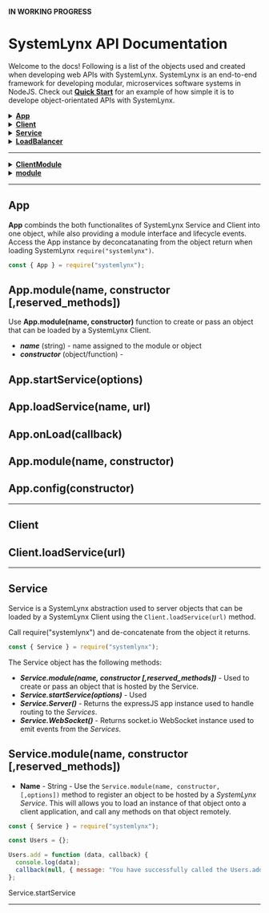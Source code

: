 **IN WORKING PROGRESS**

# SystemLynx API Documentation

Welcome to the docs! Following is a list of the objects used and created when developing web APIs with SystemLynx. SystemLynx is an end-to-end framework for developing modular, microservices software systems in NodeJS. Check out [**Quick Start**](https://github.com/Odion100/SystemLynx#quick-start) for an example of how simple it is to develope object-orientated APIs with SystemLynx.

<details>
   <summary><b><a href="https://github.com/Odion100/SystemLynx/blob/tasksjs2.0/API.md#app">App</a></b></summary>
    
- [**startService(options)**](https://github.com/Odion100/SystemLynx/blob/tasksjs2.0/API.md#appstartserviceoptions) 
- [**loadService(name, url)**](https://github.com/Odion100/SystemLynx/blob/tasksjs2.0/API.md#apploadserviceurl) 
- [**onLoad(callback)**](https://github.com/Odion100/SystemLynx/tasksjs2.0/API.md#apponloadcallback) 
- [**module(name, constructor [,reserved_methods])**]() 
- [**config(constructor)**](https://github.com/Odion100/SystemLynx/tasksjs2.0/API.md#appconfigconstructor) 
- [**on(event, callback)**]() 
- [**emit(event, payload)**]()

</details>

<details>
   <summary><b><a href="https://github.com/Odion100/SystemLynx/tasksjs2.0/API.md#client">Client</a></b></summary>
    
- [**loadService(url)**]()

</details>

<details>
   <summary><b><a href="https://github.com/Odion100/SystemLynx/tasksjs2.0/API.md#service">Service</a></b></summary>
    
- [**startService(options)**]() 
- [**module(name, constructor [,options])**]() 
- [**Server()**]() 
- [**WebSocket()**]()

</details>

<details>
   <summary><b><a href="https://github.com/Odion100/SystemLynx/tasksjs2.0/API.md#service">LoadBalancer</a></b></summary>
    
- [**startService(options)**]() 
- [**module(name, constructor [,options])**]() 
- [**Server()**]() 
- [**WebSocket()**]() 
- [**clones**]()
  - [**register(options)**]()  
  - [**dispatch(event)**]()
  - [**assignDispatch(event)**]()

</details>

---

<details>
   <summary><b><a href="https://github.com/Odion100/SystemLynx/tasksjs2.0/API.md">ClientModule</a></b></summary>
    
- [**[created_method]([args...] [,callback])**]() 
- [**on(name, constructor [,options])**]() 
- [**emit()**]()

</details>

<details>
   <summary><b><a href="https://github.com/Odion100/SystemLynx/tasksjs2.0/API.md">module</a></b></summary>
    
- [**[created_method]([args...] [,callback])**]() 
- [**on(name, constructor [,options])**]() 
- [**emit()**]()

</details>

---

## App

**App** combinds the both functionalites of SystemLynx Service and Client into one object, while also providing a module interface and lifecycle events. Access the App instance by deconcatanating from the object return when loading SystemLynx `require("systemlynx")`.

```javascript
const { App } = require("systemlynx");
```

## App.module(name, constructor [,reserved_methods])

Use **App.module(name, constructor)** function to create or pass an object that can be loaded by a SystemLynx Client.

- **_name_** (string) - name assigned to the module or object
- **_constructor_** (object/function) -

## App.startService(options)

## App.loadService(name, url)

## App.onLoad(callback)

## App.module(name, constructor)

## App.config(constructor)

---

## Client

## Client.loadService(url)

---

## Service

Service is a SystemLynx abstraction used to server objects that can be loaded by a SystemLynx Client using the `Client.loadService(url)` method.

Call require("systemlynx") and de-concatenate from the object it returns.

```javascript
const { Service } = require("systemlynx");
```

The Service object has the following methods:

- **_Service.module(name, constructor [,reserved_methods])_** - Used to create or pass an object that is hosted by the Service.
- **_Service.startService(options)_** - Used
- **_Service.Server()_** - Returns the expressJS app instance used to handle routing to the _Services_.
- **_Service.WebSocket()_** - Returns socket.io WebSocket instance used to emit events from the _Services_.

## Service.module(name, constructor [,reserved_methods])

- **Name** - String -
  Use the `Service.module(name, constructor, [,options])` method to register an object to be hosted by a _SystemLynx Service_. This will allows you to load an instance of that object onto a client application, and call any methods on that object remotely.

```javascript
const { Service } = require("systemlynx");

const Users = {};

Users.add = function (data, callback) {
  console.log(data);
  callback(null, { message: "You have successfully called the Users.add method" });
};
```

Service.startService

---
